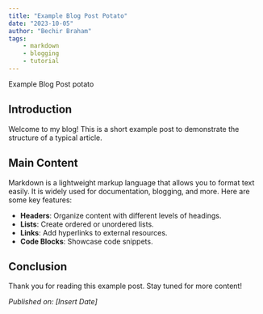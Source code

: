 ```yaml
---
title: "Example Blog Post Potato"
date: "2023-10-05"
author: "Bechir Braham"
tags:
    - markdown
    - blogging
    - tutorial
---
```

 Example Blog Post potato

## Introduction
Welcome to my blog! This is a short example post to demonstrate the structure of a typical article.

## Main Content
Markdown is a lightweight markup language that allows you to format text easily. It is widely used for documentation, blogging, and more. Here are some key features:
- **Headers**: Organize content with different levels of headings.
- **Lists**: Create ordered or unordered lists.
- **Links**: Add hyperlinks to external resources.
- **Code Blocks**: Showcase code snippets.

## Conclusion
Thank you for reading this example post. Stay tuned for more content!

*Published on: [Insert Date]*